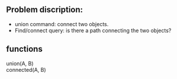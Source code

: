 ## Problem discription:

* union command: connect two objects.
* Find/connect query: is there a path connecting the two objects?

## functions
union(A,  B)  
connected(A, B)  

